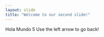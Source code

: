 ```yaml
---
layout: slide
title: "Welcome to our second slide!"
---
```

Hola Mundo 5
Use the left arrow to go back!